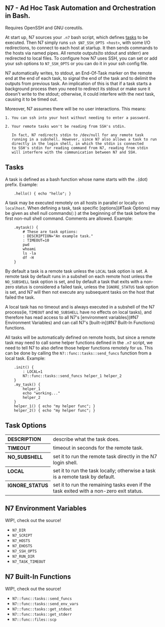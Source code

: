 N7 - Ad Hoc Task Automation and Orchestration in Bash.
-------------------------------------------------------

Requires OpenSSH and GNU coreutils.

At start up, N7 sources your `.n7` bash script, which defines [tasks](#Tasks)
to be executed. Then N7 simply runs `ssh $N7_SSH_OPTS <host>`, with some I/O
redirections, to connect to each host at startup. It then sends commands to
the hosts via named pipes. All remote outputs(to stdout and stderr) are
redirected to local files. To configure how N7 uses SSH, you can set or add
your ssh options to `N7_SSH_OPTS` or you can do it in your ssh config file.

N7 automatically writes, to stdout, an End-Of-Task marker on the remote
end at the end of each task, to signal the end of the task and to delimit
the outputs from previous task. An implication of this is that if a task
starts a background process then you need to redirect its stdout or make
sure it doesn't write to the stdout; otherwise, it could interfere with the
next task, causing it to be timed out.

Moreover, N7 assumes there will be no user interactions. This means:

    1. You can ssh into your host without needing to enter a password.

    2. Your remote tasks won't be reading from SSH's stdin.

       In fact, N7 redirects stdin to /dev/null for any remote task
       running in a subshell. However, since N7 also allows a task to run
       directly in the login shell, in which the stdin is connected
       to SSH's stdin for reading command from N7, reading from stdin
       will interfere with the communication between N7 and SSH.


Tasks
------
A task is defined as a bash function whose name starts with the `.`(dot)
prefix. Example:

        .hello() { echo "hello"; }

A task may be executed remotely on all hosts in parallel or locally on
`localhost`. When defining a task, task specific [options](#Task Options) may
be given as shell null commands(`:`) at the beginning of the task before
the first non-null shell command. Comments are allowed. Example:

        .mytask() {
            # These are task options:
            : DESCRIPTION="An example task."
            : TIMEOUT=10
            pwd
            whoami
            ls -la
            df -H            
        }

By default a task is a remote task unless the `LOCAL` task option is set.
A remote task by default runs in a subshell on each remote host unless the
`NO_SUBSHELL` task option is set, and by default a task that exits with a
non-zero status is considered a failed task, unless the `IGNORE_STATUS` task
option is set, and N7 will then not execute any subsequent tasks on the host
that failed the task.

A local task has no timeout and is always executed in a subshell of the N7
process(ie, `TIMEOUT` and `NO_SUBSHELL` have no effects on local tasks), and
therefore has read access to all N7's [environment variables](#N7 Environment Variables)
and can call N7's [built-in](#N7 Built-In Functions) functions. 

All tasks will be automatically defined on remote hosts, but since a remote task
may need to call some helper functions defined in the `.n7` script, we need to
tell N7 to also define those helper functions remotely for us. This can be done
by calling the `N7::func::tasks::send_funcs` function from a local task. Example:

        .init() {
            : LOCAL=1
            N7::func::tasks::send_funcs helper_1 helper_2
        }
        .my_task() {
            helper_1
            echo "working..."
            helper_2
        }
        helper_1() { echo "my helper func"; }
        helper_2() { echo "my helper func"; }



Task Options
-------------
<table>
<tr><th align=left valign=top>DESCRIPTION</th><td>describe what the task does.</td></tr>
<tr><th align=left valign=top>TIMEOUT</th><td>timeout in seconds for the remote task.</td></tr>
<tr><th align=left valign=top>NO_SUBSHELL</th>
    <td>set it to run the remote task directly in the N7 login shell.</td></tr>
<tr><th align=left valign=top>LOCAL</th>
    <td>set it to run the task locally; otherwise a task is a remote task by default.</td></tr>
<tr><th align=left valign=top>IGNORE_STATUS</th>
    <td>set it to run the remaining tasks even if the task exited with a non-zero exit status. </td></tr>
</table>


N7 Environment Variables
-------------------------
WIP!, check out the source!

 - `N7_DIR`
 - `N7_SCRIPT`
 - `N7_HOSTS`
 - `N7_EHOSTS`
 - `N7_SSH_OPTS`
 - `N7_RUN_DIR`
 - `N7_TASK_TIMEOUT`


N7 Built-In Functions
----------------------
WIP!, check out the source!

 - `N7::func::tasks::send_funcs`
 - `N7::func::tasks::send_env_vars`
 - `N7::func::tasks::get_stdout`
 - `N7::func::tasks::get_stderr`
 - `N7::func::files::scp`




